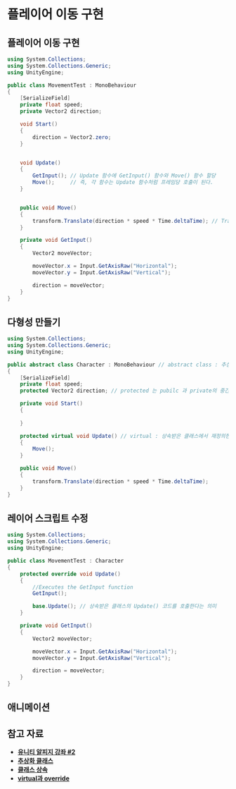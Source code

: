 # 플레이어 이동 구현

## 플레이어 이동 구현
```cs
using System.Collections;
using System.Collections.Generic;
using UnityEngine;

public class MovementTest : MonoBehaviour 
{
    [SerializeField]
    private float speed;
    private Vector2 direction;

    void Start()
    {
        direction = Vector2.zero;
    }


    void Update() 
    {
        GetInput(); // Update 함수에 GetInput() 함수와 Move() 함수 할당
        Move();     // 즉, 각 함수는 Update 함수처럼 프레임당 호출이 된다.
    }


    public void Move()
    {
        transform.Translate(direction * speed * Time.deltaTime); // Translate 는 오브젝트의 벡터값을 조정하여 좌표 자체를 이동시키는 방법 (벡터 x 속도 x 델타타임)
    }

    private void GetInput()
    {
        Vector2 moveVector;

        moveVector.x = Input.GetAxisRaw("Horizontal");
        moveVector.y = Input.GetAxisRaw("Vertical");

        direction = moveVector;
    }
}
```

## 다형성 만들기
```cs
using System.Collections;
using System.Collections.Generic;
using UnityEngine;

public abstract class Character : MonoBehaviour // abstract class : 추상화 클래스, 다형성을 만들기 위해 클래스 상속하는 데에 사용
{
    [SerializeField]
    private float speed;
    protected Vector2 direction; // protected 는 pubilc 과 private의 중간정도로 생각하면 편하다.

    private void Start()
    {
        
    }

    protected virtual void Update() // virtual : 상속받은 클래스에서 재정의한다고 선언
    {
        Move();
    }

    public void Move()
    {
        transform.Translate(direction * speed * Time.deltaTime);
    }
}
```
## 레이어 스크립트 수정
```cs
using System.Collections;
using System.Collections.Generic;
using UnityEngine;

public class MovementTest : Character
{
    protected override void Update()
    {
        //Executes the GetInput function
        GetInput();

        base.Update(); // 상속받은 클래스의 Update() 코드를 호출한다는 의미
    }

    private void GetInput()
    {
        Vector2 moveVector;

        moveVector.x = Input.GetAxisRaw("Horizontal");
        moveVector.y = Input.GetAxisRaw("Vertical");

        direction = moveVector;
    }
}
```
## 애니메이션


## 참고 자료
- [**유니티 알피지 강좌 #2**](https://mrbinggrae.tistory.com/34?category=818359)
- [**추상화 클래스**](http://jshzizon.tistory.com/entry/C-%EA%B0%9D%EC%B2%B4%EC%A7%80%ED%96%A5-%EC%B6%94%EC%83%81-%ED%95%A8%EC%88%98-%EC%B6%94%EC%83%81-%ED%81%B4%EB%9E%98%EC%8A%A4-Abstract-Mehtod-Abstract-Class)
- [**클래스 상속**](http://blog.eairship.kr/142)
- [**virtual과 override**](https://slaner.tistory.com/160)

